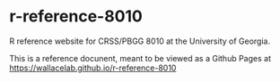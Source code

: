 # r-reference-8010
R reference website for CRSS/PBGG 8010 at the University of Georgia.

This is a reference docunent, meant to be viewed as a Github Pages at https://wallacelab.github.io/r-reference-8010
